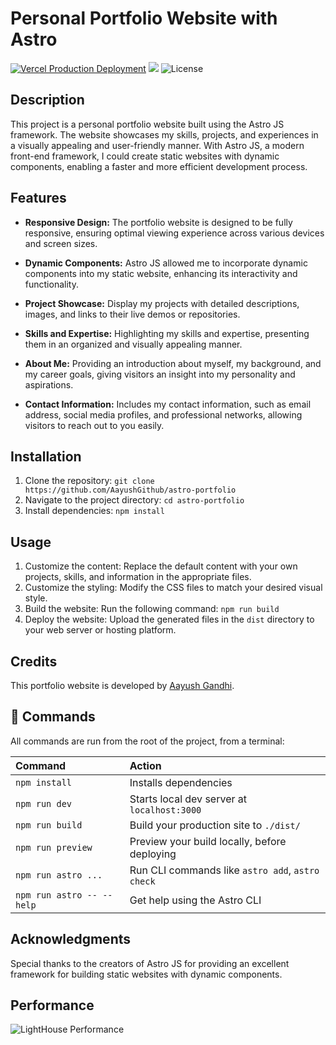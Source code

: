 # Personal Portfolio Website with Astro

[![Vercel Production Deployment](https://github.com/AayushGithub/astro-portfolio/actions/workflows/deploy.yml/badge.svg)](https://github.com/AayushGithub/astro-portfolio/actions/workflows/deploy.yml) <img src="https://therealsujitk-vercel-badge.vercel.app/?app=aayushgandhi" /> ![License](https://img.shields.io/badge/license-MIT-blue)

## Description

This project is a personal portfolio website built using the Astro JS framework. The website showcases my skills, projects, and experiences in a visually appealing and user-friendly manner. With Astro JS, a modern front-end framework, I could create static websites with dynamic components, enabling a faster and more efficient development process.

## Features

- **Responsive Design:** The portfolio website is designed to be fully responsive, ensuring optimal viewing experience across various devices and screen sizes.

- **Dynamic Components:** Astro JS allowed me to incorporate dynamic components into my static website, enhancing its interactivity and functionality.

- **Project Showcase:** Display my projects with detailed descriptions, images, and links to their live demos or repositories.

- **Skills and Expertise:** Highlighting my skills and expertise, presenting them in an organized and visually appealing manner.

- **About Me:** Providing an introduction about myself, my background, and my career goals, giving visitors an insight into my personality and aspirations.

- **Contact Information:** Includes my contact information, such as email address, social media profiles, and professional networks, allowing visitors to reach out to you easily.

## Installation

1. Clone the repository: `git clone https://github.com/AayushGithub/astro-portfolio`
2. Navigate to the project directory: `cd astro-portfolio`
3. Install dependencies: `npm install`

## Usage

1. Customize the content: Replace the default content with your own projects, skills, and information in the appropriate files.
2. Customize the styling: Modify the CSS files to match your desired visual style.
3. Build the website: Run the following command: `npm run build`
4. Deploy the website: Upload the generated files in the `dist` directory to your web server or hosting platform.

## Credits

This portfolio website is developed by [Aayush Gandhi](https://github.com/AayushGithub).

## 🧞 Commands

All commands are run from the root of the project, from a terminal:

| Command                   | Action                                           |
| :------------------------ | :----------------------------------------------- |
| `npm install`             | Installs dependencies                            |
| `npm run dev`             | Starts local dev server at `localhost:3000`      |
| `npm run build`           | Build your production site to `./dist/`          |
| `npm run preview`         | Preview your build locally, before deploying     |
| `npm run astro ...`       | Run CLI commands like `astro add`, `astro check` |
| `npm run astro -- --help` | Get help using the Astro CLI                     |

## Acknowledgments

Special thanks to the creators of Astro JS for providing an excellent framework for building static websites with dynamic components.

## Performance
![LightHouse Performance](https://github.com/AayushGithub/astro-portfolio/assets/66742440/2e1f4746-ff04-4b73-80c8-8c7d9e7401fc)

